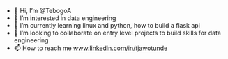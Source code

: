 - 👋 Hi, I’m @TebogoA
- 👀 I’m interested in data engineering
- 🌱 I’m currently learning linux and python, how to build a flask api
- 💞️ I’m looking to collaborate on entry level projects to build skills for data engineering
- 📫 How to reach me www.linkedin.com/in/tjawotunde

<!---
TebogoA/TebogoA is a ✨ special ✨ repository because its `README.md` (this file) appears on your GitHub profile.
You can click the Preview link to take a look at your changes.
--->
